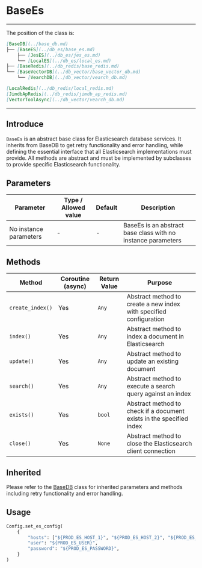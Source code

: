 # BaseEs
---
The position of the class is:

```markdown
[BaseDB](../base_db.md)
├── [BaseES](../db_es/base_es.md)
    ├── [JesES](../db_es/jes_es.md)
    └── [LocalES](../db_es/local_es.md)
├── [BaseRedis](../db_redis/base_redis.md)
└── [BaseVectorDB](../db_vector/base_vector_db.md)
    └── [VearchDB](../db_vector/vearch_db.md)

[LocalRedis](../db_redis/local_redis.md)
[JimdbApRedis](../db_redis/jimdb_ap_redis.md)
[VectorToolAsync](../db_vector/vearch_db.md)
```

---

## Introduce

`BaseEs` is an abstract base class for Elasticsearch database services. It inherits from BaseDB to get retry functionality and error handling, while defining the essential interface that all Elasticsearch implementations must provide. All methods are abstract and must be implemented by subclasses to provide specific Elasticsearch functionality.

## Parameters

| Parameter | Type / Allowed value | Default | Description |
| --------- | -------------------- | ------- | ----------- |
| No instance parameters | - | - | BaseEs is an abstract base class with no instance parameters |

## Methods

| Method | Coroutine (async) | Return Value | Purpose |
| ------ | ----------------- | ------------ | ------- |
| `create_index()` | Yes | `Any` | Abstract method to create a new index with specified configuration |
| `index()` | Yes | `Any` | Abstract method to index a document in Elasticsearch |
| `update()` | Yes | `Any` | Abstract method to update an existing document |
| `search()` | Yes | `Any` | Abstract method to execute a search query against an index |
| `exists()` | Yes | `bool` | Abstract method to check if a document exists in the specified index |
| `close()` | Yes | `None` | Abstract method to close the Elasticsearch client connection |

## Inherited

Please refer to the [BaseDB](../base_db.md) class for inherited parameters and methods including retry functionality and error handling.

## Usage

```python
Config.set_es_config( 
    {
        "hosts": ["${PROD_ES_HOST_1}", "${PROD_ES_HOST_2}", "${PROD_ES_HOST_3}"],
        "user": "${PROD_ES_USER}",
        "password": "${PROD_ES_PASSWORD}",
    }
)
```
